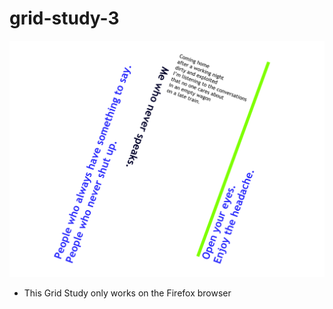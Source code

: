# grid-study-3

![grid-study-3.png](https://github.com/laurapacis/grid-study-3/blob/master/images/grid-study-3.png)

- This Grid Study only works on the Firefox browser
